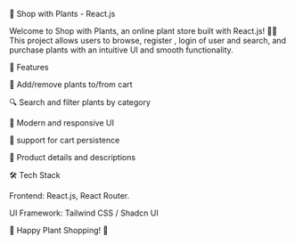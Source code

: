 🌿 Shop with Plants - React.js

Welcome to Shop with Plants, an online plant store built with React.js! 🏡🌱 This project allows users to browse, register , login of user and search, and purchase plants with an intuitive UI and smooth functionality.

🚀 Features

🛒 Add/remove plants to/from cart

🔍 Search and filter plants by category

🎨 Modern and responsive UI

💾 support for cart persistence

🌱 Product details and descriptions

🛠️ Tech Stack

Frontend: React.js, React Router.

UI Framework: Tailwind CSS / Shadcn UI


🌿 Happy Plant Shopping! 🚀

